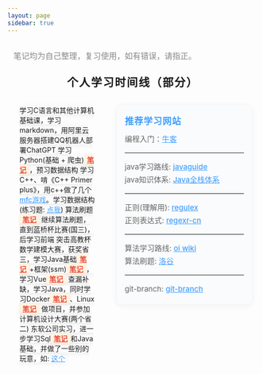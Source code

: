 ```yaml
---
layout: page
sidebar: true
---
```


<script setup>
import { ElTimeline, ElTimelineItem, ElCard } from 'element-plus'
</script>

<div class="main-container">
  <div class="note-tip">
    <span>笔记均为自己整理，复习使用，如有错误，请指正。</span>
  </div>
  <div class="timeline-title">
    个人学习时间线（部分）
  </div>
  <div class="timeline-flex">
    <div class="timeline-wrapper">
      <el-timeline>
        <el-timeline-item timestamp="2022.09-2023.06(大一)" placement="top" color="#409EFF">
          <el-card class="timeline-card">
            学习C语言和其他计算机基础课，学习markdown，用阿里云服务器搭建QQ机器人部署ChatGPT
          </el-card>
        </el-timeline-item>
        <el-timeline-item timestamp="2023.07-2023.08(大一下暑假)" placement="top" color="#67C23A">
          <el-card class="timeline-card">
            学习Python(基础 + 爬虫)<a href="Python" class="note">笔记</a>，预习数据结构
          </el-card>
        </el-timeline-item>
        <el-timeline-item timestamp="2023.09-2024.01(大二上)" placement="top" color="#F56C6C">
          <el-card class="timeline-card">
            学习C++、啃《C++ Primer plus》，用c++做了几个
            <a href="/projects/MFCGames" target="_blank" rel="noopener">mfc游戏</a>。学习数据结构(练习题: <a href="https://github.com/2710165659/Data-Structure-Practice-Exercises" target="_blank" rel="noopener">点我</a>)
          </el-card>
        </el-timeline-item>
        <el-timeline-item timestamp="2024.01-2024.02(大二上寒假)" placement="top" color="#E6A23C">
          <el-card class="timeline-card">
            算法刷题<a href="算法" class="note">笔记</a>
          </el-card>
        </el-timeline-item>
        <el-timeline-item timestamp="2024.03-2024.06(大二下)" placement="top" color="#909399">
          <el-card class="timeline-card">
            继续算法刷题，直到蓝桥杯比赛(国三)，后学习前端
          </el-card>
        </el-timeline-item>
        <el-timeline-item timestamp="2024.07-2024.08(大二下暑假)" placement="top" color="#409EFF">
          <el-card class="timeline-card">
            突击高教杯数学建模大赛，获奖省三，学习Java基础<a href="java基础知识" class="note">笔记</a>+框架(ssm)<a href="java框架学习" class="note">笔记</a>，学习Vue<a href="Vue" class="note">笔记</a>
          </el-card>
        </el-timeline-item>
        <el-timeline-item timestamp="2024.09-2025.01(大三上)" placement="top" color="#67C23A">
          <el-card class="timeline-card">
            查漏补缺，学习Java，同时学习Docker<a href="Docker" class="note">笔记</a>、Linux<a href="Linux" class="note">笔记</a>
            做项目，并参加计算机设计大赛(两个省二)
          </el-card>
        </el-timeline-item>
        <el-timeline-item timestamp="2025.02-至今(大三下-实习)" placement="top" color="#F56C6C">
          <el-card class="timeline-card">
            东软公司实习，进一步学习Sql<a href="Sql" class="note">笔记</a>和Java基础，并做了一些别的玩意，如: <a href="https://github.com/2710165659/OsuTool" target="_blank">这个</a>
          </el-card>
        </el-timeline-item>
      </el-timeline>
    </div>
    <div class="timeline-sidebar">
      <div class="sidebar-title">推荐学习网站</div>
      <div class="sidebar-content">
        编程入门：<a href="https://www.nowcoder.com/exam/oj?page=1&tab=%E8%AF%AD%E8%A8%80%E5%AD%A6%E4%B9%A0%E7%AF%87&topicId=291" target="_blank">牛客</a>
        <hr>
        java学习路线: <a href="https://javaguide.cn/home.html" target="_blank" >javaguide</a><br>
        java知识体系: <a href="https://pdai.tech/" target="_blank" >Java全栈体系</a><br>
        <hr>
        正则(理解用): <a href="https://jex.im/regulex/#!flags=&re=" target="_blank" >regulex</a><br>
        正则表达式: <a href="https://regexr-cn.com/" target="_blank" >regexr-cn</a><br>
        <hr>
        算法学习路线: <a href="https://oi.wiki/" target="_blank" >oi wiki</a><br>
        算法刷题: <a href="https://www.luogu.com.cn/" target="_blank" >洛谷</a><br>
        <hr>
        git-branch: <a href="https://learngitbranching.js.org/?locale=zh_CN" target="_blank" >git-branch</a><br>
      </div>
    </div>
  </div>
</div>

<style scoped>
.main-container {
  margin: 12px 0;
  padding: 16px 12px;
}
.note-tip {
  display: flex;
  justify-content: flex-start;
  align-items: flex-start;
  margin-bottom: 24px;
}
.note-tip span {
  font-size: 16px;
  color: #888;
}
.timeline-title {
  margin: 0 auto 32px auto;
  max-width: 700px;
  font-size: 22px;
  font-weight: bold;
  text-align: center;
  letter-spacing: 2px;
}
.timeline-flex {
  display: flex;
  flex-direction: row;
  align-items: flex-start;
  gap: 32px;
}
.timeline-wrapper {
  max-width: 700px;
  margin-left: 0;
  margin-right: auto;
  padding: 0 12px;
  flex: 1 1 0%;
}
.timeline-sidebar {
  width: 240px;
  min-width: 180px;
  background: #fafbfc;
  border-radius: 10px;
  box-shadow: 0 2px 12px #0001;
  padding: 18px 16px;
  margin-left: 0;
}
.sidebar-title {
  font-size: 18px;
  font-weight: bold;
  margin-bottom: 12px;
  color: #409EFF;
  letter-spacing: 1px;
}
.sidebar-content {
  font-size: 15px;
  color: #666;
  line-height: 1.7;
}
.timeline-card {
  min-width: 220px;
  min-height: 60px;
  border-radius: 12px;
  box-shadow: 0 2px 12px #0001;
  border: none;
}
a {
  color: #409EFF;
  text-decoration: underline;
  font-weight: 500;
  transition: color 0.2s;
}
a:hover {
  color: #66b1ff;
  text-decoration: underline;
}
a.note {
  color: #e74c3c;
  font-weight: bold;
  background: #fff3e0;
  border-radius: 4px;
  padding: 2px 6px;
  box-shadow: 0 1px 4px #e74c3c22;
}
a.note:hover {
  color: #c0392b;
  background: #ffe0d6;
}
::v-deep(.el-timeline-item__node) {
  box-shadow: 0 0 0 4px #fff, 0 2px 8px #0002;
}

/* ========== Responsive: 移动端样式 ========== */
/* 平板和小屏：竖向排布，侧边栏放到底部 */
@media (max-width: 900px) {
  .timeline-flex {
    flex-direction: column;
    gap: 18px;
  }
  .timeline-wrapper {
    order: 1;
    max-width: 100%;
    padding: 0 8px;
    margin-right: 0;
  }
  .timeline-sidebar {
    order: 2;
    width: 100%;
    min-width: unset;
    padding: 12px;
    margin-left: 0;
    background: #ffffff;
    box-shadow: 0 1px 8px #0001;
  }
  .timeline-title {
    font-size: 20px;
    margin-bottom: 20px;
    padding: 0 8px;
  }
  .note-tip span {
    font-size: 14px;
  }
  .timeline-card {
    min-width: unset;
    width: 100%;
    box-shadow: 0 1px 8px #0001;
  }
  a.note {
    padding: 6px 8px;
    display: inline-block;
  }
  .sidebar-content {
    font-size: 14px;
    line-height: 1.6;
  }
  .sidebar-content a {
    display: inline-block;
    padding: 6px 0;
  }
  ::v-deep(.el-timeline-item__node) {
    transform: scale(0.9);
  }
}

/* 超小屏：进一步压缩字体与间距 */
@media (max-width: 480px) {
  .main-container {
    padding: 12px 8px;
  }
  .timeline-title {
    font-size: 18px;
    letter-spacing: 1px;
  }
  .note-tip {
    margin-bottom: 16px;
  }
  .note-tip span {
    font-size: 13px;
  }
  .timeline-card {
    min-height: 56px;
    border-radius: 10px;
    padding: 10px;
  }
  .sidebar-title {
    font-size: 16px;
  }
  .sidebar-content {
    font-size: 13px;
  }
  ::v-deep(.el-timeline-item__content) {
    font-size: 14px;
  }
}
</style>

